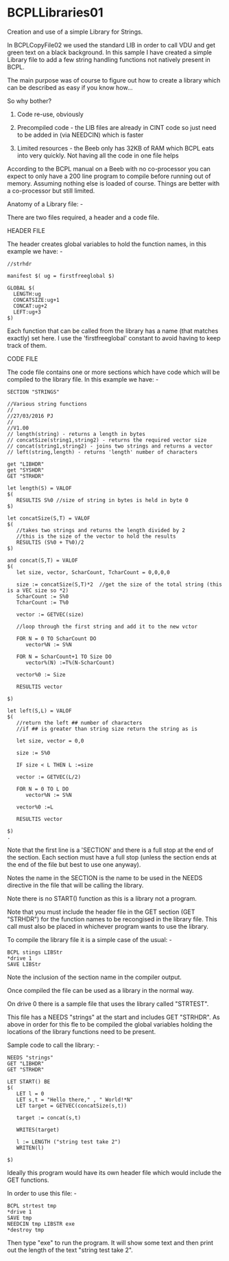 # BCPLLibraries01
Creation and use of a simple Library for Strings.

In BCPLCopyFile02 we used the standard LIB in order to call VDU and get green text on a black background. In this sample I have created a simple Library file to add a few string handling functions not natively present in BCPL. 

The main purpose was of course to figure out how to create a library which can be described as easy if you know how...

So why bother?

1) Code re-use, obviously

2) Precompiled code - the LIB files are already in CINT code so just need to be added in (via NEEDCIN) which is faster

3) Limited resources - the Beeb only has 32KB of RAM which BCPL eats into very quickly. Not having all the code in one file helps

According to the BCPL manual on a Beeb with no co-processor you can expect to only have a 200 line program to compile before running out of memory. Assuming nothing else is loaded of course. Things are better with a co-processor but still limited.

Anatomy of a Library file: - 

There are two files required, a header and a code file.

HEADER FILE

The header creates global variables to hold the function names, in this example we have: - 
  
    //strhdr
  
    manifest $( ug = firstfreeglobal $)
    
    GLOBAL $(
      LENGTH:ug
      CONCATSIZE:ug+1
      CONCAT:ug+2
      LEFT:ug+3
    $)

Each function that can be called from the library has a name (that matches exactly) set here. I use the 'firstfreeglobal' constant to avoid having to keep track of them.

CODE FILE

The code file contains one or more sections which have code which will be compiled to the library file. In this example we have: -

    SECTION "STRINGS"
    
    //Various string functions
    //
    //27/03/2016 PJ
    //
    //V1.00
    // length(string) - returns a length in bytes
    // concatSize(string1,string2) - returns the required vector size
    // concat(string1,string2) - joins two strings and returns a vector
    // left(string,length) - returns 'length' number of characters
    
    get "LIBHDR"
    get "SYSHDR"
    GET "STRHDR"
    
    let length(S) = VALOF
    $(
       RESULTIS S%0 //size of string in bytes is held in byte 0
    $)
    
    let concatSize(S,T) = VALOF
    $(
       //takes two strings and returns the length divided by 2
       //this is the size of the vector to hold the results
       RESULTIS (S%0 + T%0)/2
    $)
    
    and concat(S,T) = VALOF
    $(
       let size, vector, ScharCount, TcharCount = 0,0,0,0
    
       size := concatSize(S,T)*2  //get the size of the total string (this is a VEC size so *2)
       ScharCount := S%0
       TcharCount := T%0
    
       vector := GETVEC(size)
    
       //loop through the first string and add it to the new vctor
    
       FOR N = 0 TO ScharCount DO
          vector%N := S%N
    
       FOR N = ScharCount+1 TO Size DO
          vector%(N) :=T%(N-ScharCount)
    
       vector%0 := Size
    
       RESULTIS vector
    
    $)
    
    let left(S,L) = VALOF
    $(
       //return the left ## number of characters
       //if ## is greater than string size return the string as is
    
       let size, vector = 0,0
    
       size := S%0
    
       IF size < L THEN L :=size
    
       vector := GETVEC(L/2)
    
       FOR N = 0 TO L DO
          vector%N := S%N
    
       vector%0 :=L
    
       RESULTIS vector
    
    $)
    .

Note that the first line is a 'SECTION' and there is a full stop at the end of the section. Each section must have a full stop (unless the section ends at the end of the file but best to use one anyway).

Notes the name in the SECTION is the name to be used in the NEEDS directive in the file that will be calling the library. 

Note there is no START() function as this is a library not a program.

Note that you must include the header file in the GET section (GET "STRHDR") for the function names to be recongised in the library file. This call must also be placed in whichever program wants to use the library.

To compile the library file it is a simple case of the usual: - 

    BCPL stings LIBStr
    *drive 1
    SAVE LIBStr


Note the inclusion of the section name in the compiler output.

Once compiled the file can be used as a library in the normal way.

On drive 0 there is a sample file that uses the library called "STRTEST".

This file has a NEEDS "strings" at the start and includes GET "STRHDR". As above in order for this fle to be compiled the global variables holding the locations of the library functions need to be present.

Sample code to call the library: - 

    NEEDS "strings"
    GET "LIBHDR"
    GET "STRHDR"
    
    LET START() BE
    $(
       LET l = 0
       LET s,t = "Hello there," , " World!*N"
       LET target = GETVEC(concatSize(s,t))
    
       target := concat(s,t)
    
       WRITES(target)
    
       l := LENGTH ("string test take 2")
       WRITEN(l)
    
    $)

Ideally this program would have its own header file which would include the GET functions.

In order to use this file: - 

    BCPL strtest tmp 
    *drive 1 
    SAVE tmp 
    NEEDCIN tmp LIBSTR exe 
    *destroy tmp 


Then type "exe" to run the program. It will show some text and then print out the length of the text "string test take 2".
